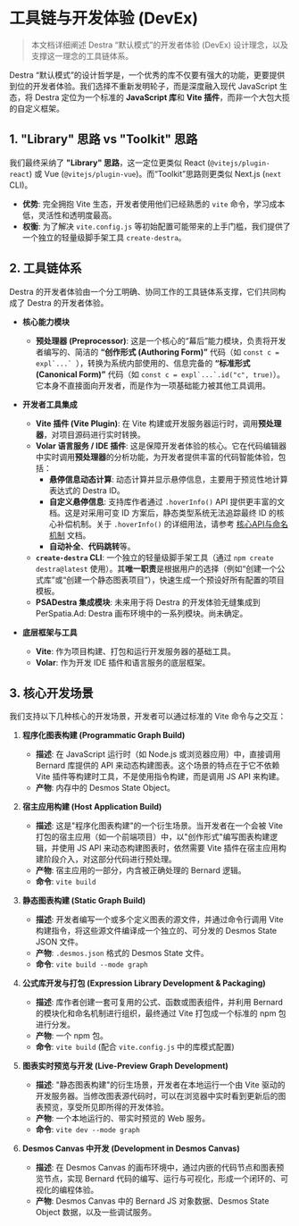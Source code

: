 # 工具链与开发体验 (DevEx)

> 本文档详细阐述 Destra “默认模式”的开发者体验 (DevEx) 设计理念，以及支撑这一理念的工具链体系。

Destra “默认模式”的设计哲学是，一个优秀的库不仅要有强大的功能，更要提供到位的开发者体验。我们选择不重新发明轮子，而是深度融入现代 JavaScript 生态，将 Destra 定位为一个标准的 **JavaScript 库**和 **Vite 插件**，而非一个大包大揽的自定义框架。

## 1. "Library" 思路 vs "Toolkit" 思路

我们最终采纳了 **"Library" 思路**，这一定位更类似 React (`@vitejs/plugin-react`) 或 Vue (`@vitejs/plugin-vue`)。而“Toolkit”思路则更类似 Next.js (`next` CLI)。

-   **优势**: 完全拥抱 Vite 生态，开发者使用他们已经熟悉的 `vite` 命令，学习成本低，灵活性和透明度最高。
-   **权衡**: 为了解决 `vite.config.js` 等初始配置可能带来的上手门槛，我们提供了一个独立的轻量级脚手架工具 `create-destra`。

## 2. 工具链体系

Destra 的开发者体验由一个分工明确、协同工作的工具链体系支撑，它们共同构成了 Destra 的开发者体验。

*   **核心能力模块**
    *   **预处理器 (Preprocessor)**: 这是一个核心的“幕后”能力模块，负责将开发者编写的、简洁的 **“创作形式 (Authoring Form)”** 代码（如 ``const c = expl`...` ``），转换为系统内部使用的、信息完备的 **“标准形式 (Canonical Form)”** 代码（如 ``const c = expl`...`.id("c", true)``）。它本身不直接面向开发者，而是作为一项基础能力被其他工具调用。

*   **开发者工具集成**
    *   **Vite 插件 (Vite Plugin)**: 在 Vite 构建或开发服务器运行时，调用**预处理器**，对项目源码进行实时转换。
    *   **Volar 语言服务 / IDE 插件**: 这是保障开发者体验的核心。它在代码编辑器中实时调用**预处理器**的分析功能，为开发者提供丰富的代码智能体验，包括：
        *   **悬停信息动态计算**: 动态计算并显示悬停信息，主要用于预览性地计算表达式的 Destra ID。
        *   **自定义悬停信息**: 支持库作者通过 `.hoverInfo()` API 提供更丰富的文档。这是对采用可变 ID 方案后，静态类型系统无法追踪最终 ID 的核心补偿机制。关于 `.hoverInfo()` 的详细用法，请参考 [核心API与命名机制](./核心API与命名机制.md) 文档。
        *   **自动补全**、**代码跳转**等。
    *   **`create-destra` CLI**: 一个独立的轻量级脚手架工具（通过 `npm create destra@latest` 使用）。其**唯一职责**是根据用户的选择（例如“创建一个公式库”或“创建一个静态图表项目”），快速生成一个预设好所有配置的项目模板。
    *   **PSADestra 集成模块**: 未来用于将 Destra 的开发体验无缝集成到 PerSpatia.Ad: Destra 画布环境中的一系列模块。尚未确定。

*   **底层框架与工具**
    *   **Vite**: 作为项目构建、打包和运行开发服务器的基础工具。
    *   **Volar**: 作为开发 IDE 插件和语言服务的底层框架。

## 3. 核心开发场景

我们支持以下几种核心的开发场景，开发者可以通过标准的 Vite 命令与之交互：

1.  **程序化图表构建 (Programmatic Graph Build)**
    *   **描述**: 在 JavaScript 运行时（如 Node.js 或浏览器应用）中，直接调用 Bernard 库提供的 API 来动态构建图表。这个场景的特点在于它不依赖 Vite 插件等构建时工具，不是使用指令构建，而是调用 JS API 来构建。
    *   **产物**: 内存中的 Desmos State Object。

2.  **宿主应用构建 (Host Application Build)**
    *   **描述**: 这是"程序化图表构建"的一个衍生场景。当开发者在一个会被 Vite 打包的宿主应用（如一个前端项目）中，以"创作形式"编写图表构建逻辑，并使用 JS API 来动态构建图表时，依然需要 Vite 插件在宿主应用构建阶段介入，对这部分代码进行预处理。
    *   **产物**: 宿主应用的一部分，内含被正确处理的 Bernard 逻辑。
    *   **命令**: `vite build`

3.  **静态图表构建 (Static Graph Build)**
    *   **描述**: 开发者编写一个或多个定义图表的源文件，并通过命令行调用 Vite 构建指令，将这些源文件编译成一个独立的、可分发的 Desmos State JSON 文件。
    *   **产物**: `.desmos.json` 格式的 Desmos State 文件。
    *   **命令**: `vite build --mode graph`

4.  **公式库开发与打包 (Expression Library Development & Packaging)**
    *   **描述**: 库作者创建一套可复用的公式、函数或图表组件，并利用 Bernard 的模块化和命名机制进行组织，最终通过 Vite 打包成一个标准的 npm 包进行分发。
    *   **产物**: 一个 npm 包。
    *   **命令**: `vite build` (配合 `vite.config.js` 中的库模式配置)

5.  **图表实时预览与开发 (Live-Preview Graph Development)**
    *   **描述**: "静态图表构建"的衍生场景，开发者在本地运行一个由 Vite 驱动的开发服务器。当修改图表源代码时，可以在浏览器中实时看到更新后的图表预览，享受所见即所得的开发体验。
    *   **产物**: 一个本地运行的、带实时预览的 Web 服务。
    *   **命令**: `vite dev --mode graph`

6.  **Desmos Canvas 中开发 (Development in Desmos Canvas)**
    *   **描述**: 在 Desmos Canvas 的画布环境中，通过内嵌的代码节点和图表预览节点，实现 Bernard 代码的编写、运行与可视化，形成一个闭环的、可视化的编程体验。
    *   **产物**: Desmos Canvas 中的 Bernard JS 对象数据、Desmos State Object 数据，以及一些调试服务。
